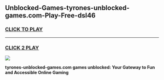 
## Unblocked-Games-tyrones-unblocked-games.com-Play-Free-dsl46
<h3>
<a href="https://premium76.site?title=tyrones-unblocked-games.com&ref=20M">CLICK TO PLAY</a></h3>
<hr>

<h3>
<a href="https://premium76.site?title=tyrones-unblocked-games.com&ref=20M">CLICK 2 PLAY</a>
  
</h3>

<a href="https://premium76.site?title=tyrones-unblocked-games.com&ref=19M"><img src="https://clearcache.store/games.png"></a>


**tyrones-unblocked-games.com games unblocked: Your Gateway to Fun and Accessible Online Gaming**
